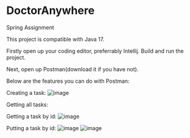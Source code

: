 # DoctorAnywhere
Spring Assignment 

This project is compatible with Java 17.

Firstly open up your coding editor, preferrably Intellij. Build and run the project.

Next, open up Postman(download it if you have not).

Below are the features you can do with Postman:

Creating a task:
![image](https://user-images.githubusercontent.com/65106667/227702124-fb368b44-2199-477a-9352-6e8c41de6e9f.png)

Getting all tasks:

Getting a task by id:
![image](https://user-images.githubusercontent.com/65106667/227702225-cd9641ba-0524-44f7-83fb-52965a75bd8b.png)

Putting a task by id:
![image](https://user-images.githubusercontent.com/65106667/227702269-107ae190-8151-4a1e-81b9-4d45d0de2063.png)
![image](https://user-images.githubusercontent.com/65106667/227702192-39c90a9d-4864-4c86-870e-5664b34458a7.png)



